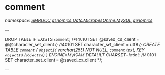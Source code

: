 ﻿# comment
_namespace: [SMRUCC.genomics.Data.MicrobesOnline.MySQL.genomics](./index.md)_

--
 
 DROP TABLE IF EXISTS `comment`;
 /*!40101 SET @saved_cs_client = @@character_set_client */;
 /*!40101 SET character_set_client = utf8 */;
 CREATE TABLE `comment` (
 `objectId` varchar(255) NOT NULL,
 `comment` text,
 KEY `objectId` (`objectId`)
 ) ENGINE=MyISAM DEFAULT CHARSET=latin1;
 /*!40101 SET character_set_client = @saved_cs_client */;
 
 --




